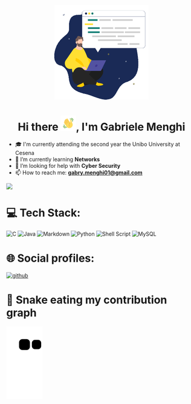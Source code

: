 <div align="center">
<img src="https://github.com/GabrieleMenghi/GabrieleMenghi/blob/main/img/intro.gif" width="250" height="250">

<h1>Hi there <img src="https://github.com/GabrieleMenghi/GabrieleMenghi/blob/main/img/HandGreeting.gif" width="40" height="40"/>, I'm Gabriele Menghi </hi>
</div>

- 🎓 I'm currently attending the second year the Unibo University at Cesena
- 🌱 I’m currently learning **Networks**
- 🤔 I’m looking for help with **Cyber Security**
- 📫 How to reach me: **gabry.menghi01@gmail.com**

<div align="left"><img src="https://github-readme-stats.vercel.app/api/top-langs/?username=GabrieleMenghi&theme=tokyonight&hide_border=true&layout=compact"/></div>  


# 💻 Tech Stack:
![C](https://img.shields.io/badge/c-%2300599C.svg?style=for-the-badge&logo=c&logoColor=white) ![Java](https://img.shields.io/badge/java-%23ED8B00.svg?style=for-the-badge&logo=java&logoColor=white) ![Markdown](https://img.shields.io/badge/markdown-%23000000.svg?style=for-the-badge&logo=markdown&logoColor=white) ![Python](https://img.shields.io/badge/python-3670A0?style=for-the-badge&logo=python&logoColor=ffdd54) ![Shell Script](https://img.shields.io/badge/shell_script-%23121011.svg?style=for-the-badge&logo=gnu-bash&logoColor=white) ![MySQL](https://img.shields.io/badge/mysql-%2300f.svg?style=for-the-badge&logo=mysql&logoColor=white)

# 🌐 Social profiles:
[![github](https://img.shields.io/badge/GitHub-000000?style=for-the-badge&logo=GitHub&logoColor=white)](https://github.com/GabrieleMenghi)

# 🐍 Snake eating my contribution graph
![snake gif](https://github.com/GabrieleMenghi/GabrieleMenghi/blob/output/github-contribution-grid-snake.svg)
